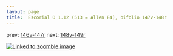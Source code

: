 ```yaml
---
layout: page
title:  Escorial Ω 1.12 (513 = Allen E4), bifolio 147v-148r
---
```


prev: [146v-147r](../146v-147r/) next: [148v-149r](../148v-149r/)



[![Linked to zoomble image](http://www.homermultitext.org/iipsrv?IIIF=/project/homer/pyramidal/deepzoom/hmt/e3bifolio/v1/E3_147v_148r.tif/full/2000,/0/default.jpg)](http://www.homermultitext.org/ict2/?urn=urn:cite2:hmt:e3bifolio.v1:E3_147v_148r)

